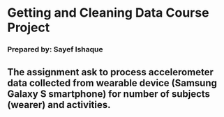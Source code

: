 # Getting and Cleaning Data Course Project
### Prepared by: Sayef Ishaque

## The assignment ask to process accelerometer data collected from wearable device (Samsung Galaxy S smartphone) for number of subjects (wearer) and activities. 




